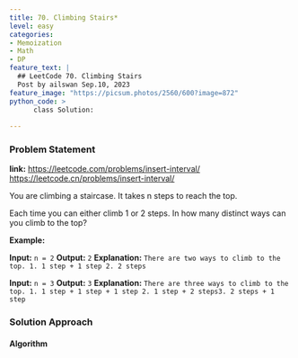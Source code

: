```yaml
---
title: 70. Climbing Stairs*
level: easy
categories:
- Memoization
- Math
- DP
feature_text: |
  ## LeetCode 70. Climbing Stairs
  Post by ailswan Sep.10, 2023
feature_image: "https://picsum.photos/2560/600?image=872"
python_code: >
      class Solution:
   
---
```


### Problem Statement
**link:**
https://leetcode.com/problems/insert-interval/
https://leetcode.cn/problems/insert-interval/


You are climbing a staircase. It takes n steps to reach the top.

Each time you can either climb 1 or 2 steps. In how many distinct ways can you climb to the top?


**Example:**

**Input:** `n = 2`
**Output:** `2`
**Explanation:** `There are two ways to climb to the top. 1. 1 step + 1 step 2. 2 steps`

**Input:** `n = 3`
**Output:** `3`
**Explanation:** `There are three ways to climb to the top. 1. 1 step + 1 step + 1 step 2. 1 step + 2 steps3. 2 steps + 1 step`

### Solution Approach

 
#### Algorithm
 
